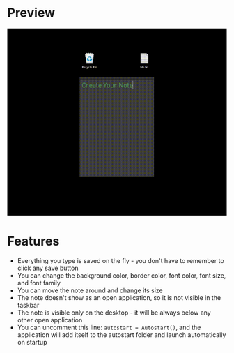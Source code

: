 # Preview
![Desktop-Notes preview](/demo/1.gif)

# Features
* Everything you type is saved on the fly - you don't have to remember to click any save button
* You can change the background color, border color, font color, font size, and font family
* You can move the note around and change its size
* The note doesn't show as an open application, so it is not visible in the taskbar
* The note is visible only on the desktop - it will be always below any other open application
* You can uncomment this line: `autostart = Autostart()`, and the application will add itself to the autostart folder and launch automatically on startup